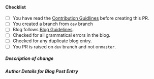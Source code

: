<!--
Thank you for your pull request. Please review the below requirements.
-->

#### Checklist

<!-- Remove items that do not apply. For completed items, change [ ] to [x]. -->

- [ ] You have read the [Contribution Guidlines](https://github.com/LoginRadius/engineering-portal/blob/master/CONTRIBUTING.md) before creating this PR.
- [ ] You created a branch from `dev` branch
- [ ] Blog follows [Blog Guidelines](https://github.com/LoginRadius/engineering-portal/blob/master/GUIDELINES.md).
- [ ] Checked for all grammatical errors in the blog.
- [ ] Checked for any duplicate blog entry.
- [ ] You PR is raised on `dev` branch and not on`master`.

##### Description of change

<!-- In case of a bug please provide a short description of what is changed and add link of the relevant issue after this comment-->

##### Author Details for Blog Post Entry

<!-- Please provide your details in the format specified in the [Blog Guidelines](https://github.com/LoginRadius/engineering-portal/blob/master/GUIDELINES.md) -->
